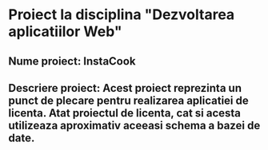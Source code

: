 # Proiect la disciplina "Dezvoltarea aplicatiilor Web"
## Nume proiect: InstaCook 
## Descriere proiect: Acest proiect reprezinta un punct de plecare pentru realizarea aplicatiei de licenta. Atat proiectul de licenta, cat si acesta utilizeaza aproximativ aceeasi schema a bazei de date.
